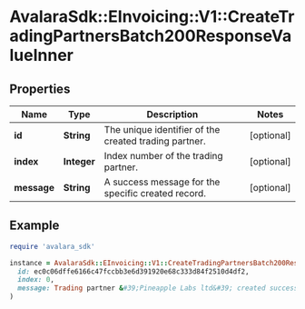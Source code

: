 # AvalaraSdk::EInvoicing::V1::CreateTradingPartnersBatch200ResponseValueInner

## Properties

| Name | Type | Description | Notes |
| ---- | ---- | ----------- | ----- |
| **id** | **String** | The unique identifier of the created trading partner. | [optional] |
| **index** | **Integer** | Index number of the trading partner. | [optional] |
| **message** | **String** | A success message for the specific created record. | [optional] |

## Example

```ruby
require 'avalara_sdk'

instance = AvalaraSdk::EInvoicing::V1::CreateTradingPartnersBatch200ResponseValueInner.new(
  id: ec0c06dffe6166c47fccbb3e6d391920e68c333d84f2510d4df2,
  index: 0,
  message: Trading partner &#39;Pineapple Labs ltd&#39; created successfully.
)
```

